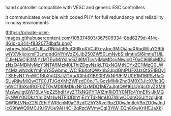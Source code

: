 hand controller compatible with VESC and generic ESC controllers 

It communicates over ble with coded PHY for full redundancy and reliability in noisy enviroments

(https://private-user-images.githubusercontent.com/105374803/367509334-8bd8279d-414c-461d-b344-f832077dbafa.png?jwt=eyJhbGciOiJIUzI1NiIsInR5cCI6IkpXVCJ9.eyJpc3MiOiJnaXRodWIuY29tIiwiYXVkIjoicmF3LmdpdGh1YnVzZXJjb250ZW50LmNvbSIsImtleSI6ImtleTUiLCJleHAiOjE3MjYzMTEwMjYsIm5iZiI6MTcyNjMxMDcyNiwicGF0aCI6Ii8xMDUzNzQ4MDMvMzY3NTA5MzM0LThiZDgyNzlkLTQxNGMtNDYxZC1iMzQ0LWY4MzIwNzdkYmFmYS5wbmc_WC1BbXotQWxnb3JpdGhtPUFXUzQtSE1BQy1TSEEyNTYmWC1BbXotQ3JlZGVudGlhbD1BS0lBVkNPRFlMU0E1M1BRSzRaQSUyRjIwMjQwOTE0JTJGdXMtZWFzdC0xJTJGczMlMkZhd3M0X3JlcXVlc3QmWC1BbXotRGF0ZT0yMDI0MDkxNFQxMDQ1MjZaJlgtQW16LUV4cGlyZXM9MzAwJlgtQW16LVNpZ25hdHVyZT1kNGI1YTA1ZmRiOTY0NTc4YmE1NjJkMGEyNWY0ODkzYmI0MzIwNTFlODlhYjEzYTdkNmU0ZWIwODdhOGJlYzdjJlgtQW16LVNpZ25lZEhlYWRlcnM9aG9zdCZhY3Rvcl9pZD0wJmtleV9pZD0wJnJlcG9faWQ9MCJ9.I6VUe9AH4O-2qRzcWVmvCqI3YiW-EQh8GwKrIHEJaXk)
